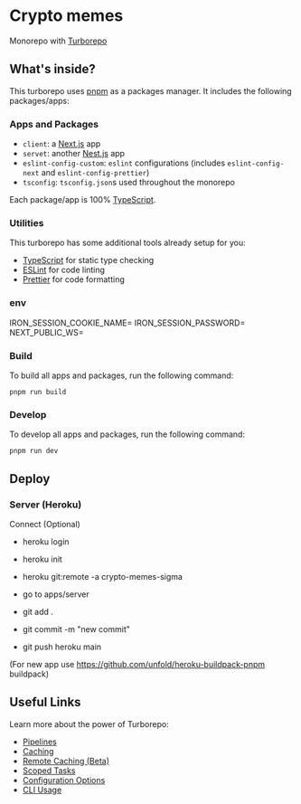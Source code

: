 # Crypto memes

Monorepo with [Turborepo](https://turborepo.org/)

## What's inside?

This turborepo uses [pnpm](https://pnpm.io) as a packages manager. It includes the following packages/apps:

### Apps and Packages

- `client`: a [Next.js](https://nextjs.org) app
- `servet`: another [Nest.js](https://nestjs.com/) app
- `eslint-config-custom`: `eslint` configurations (includes `eslint-config-next` and `eslint-config-prettier`)
- `tsconfig`: `tsconfig.json`s used throughout the monorepo

Each package/app is 100% [TypeScript](https://www.typescriptlang.org/).

### Utilities

This turborepo has some additional tools already setup for you:

- [TypeScript](https://www.typescriptlang.org/) for static type checking
- [ESLint](https://eslint.org/) for code linting
- [Prettier](https://prettier.io) for code formatting

### env

IRON_SESSION_COOKIE_NAME=
IRON_SESSION_PASSWORD=
NEXT_PUBLIC_WS=

### Build

To build all apps and packages, run the following command:

```
pnpm run build
```

### Develop

To develop all apps and packages, run the following command:

```
pnpm run dev
```

## Deploy

### Server (Heroku)

Connect (Optional)

- heroku login
- heroku init
- heroku git:remote -a crypto-memes-sigma

- go to apps/server
- git add .
- git commit -m "new commit"
- git push heroku main

(For new app use https://github.com/unfold/heroku-buildpack-pnpm buildpack)

## Useful Links

Learn more about the power of Turborepo:

- [Pipelines](https://turborepo.org/docs/core-concepts/pipelines)
- [Caching](https://turborepo.org/docs/core-concepts/caching)
- [Remote Caching (Beta)](https://turborepo.org/docs/core-concepts/remote-caching)
- [Scoped Tasks](https://turborepo.org/docs/core-concepts/scopes)
- [Configuration Options](https://turborepo.org/docs/reference/configuration)
- [CLI Usage](https://turborepo.org/docs/reference/command-line-reference)
